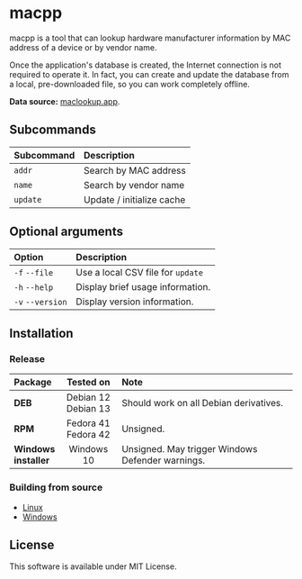 # macpp

macpp is a tool that can lookup hardware manufacturer information by MAC address of a device or by vendor name.

Once the application's database is created, the Internet connection is not required to operate it. In fact, you can create and update the database from a local, pre-downloaded file, so you can work completely offline.

**Data source:** [maclookup.app](https://maclookup.app/downloads/csv-database).

## Subcommands

| Subcommand       | Description                            |
|:-----------------|:---------------------------------------|
| `addr`           | Search by MAC address                  |
| `name`           | Search by vendor name                  |
| `update`         | Update / initialize cache              |

## Optional arguments

| Option           | Description                            |
|:-----------------|:---------------------------------------|
| `-f` `--file`    | Use a local CSV file for `update`      |
| `-h` `--help`    | Display brief usage information.       |
| `-v` `--version` | Display version information.           |

## Installation

### Release

| Package                  | Tested on              | Note                                             |
|:-------------------------|:----------------------:|:-------------------------------------------------|
| **DEB**                  | Debian 12<br>Debian 13 | Should work on all Debian derivatives.           |
| **RPM**                  | Fedora 41<br>Fedora 42 | Unsigned.                                        |
| **Windows<br>installer** | Windows 10             | Unsigned. May trigger Windows Defender warnings. |

### Building from source

* [Linux](doc/build_linux.md)
* [Windows](doc/build_windows.md)

## License

This software is available under MIT License.
